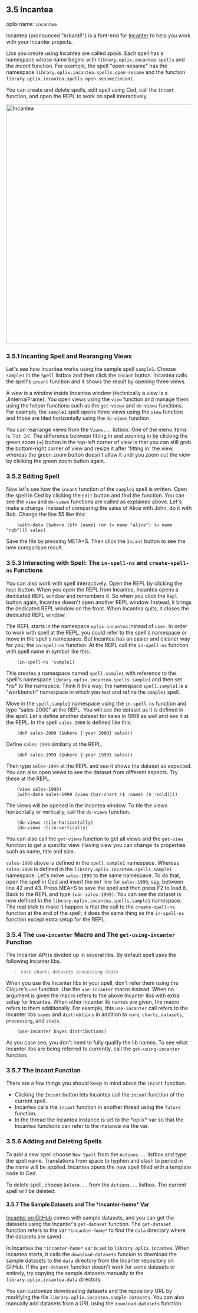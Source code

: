 ## 3.5 Incantea

oplix name: `incantea`

Incantea (pronounced "inˈkantē") is a font-end for [Incanter](http://incanter.org/) to help you work with your Incanter projects.

Libs you create using Incantea are called *spells*. Each spell has a namespace whose name begins with `library.oplix.incantea.spells` and the *incant* function.  For example, the spell "open-sesame" has the namespace `library.oplix.incantea.spells.open-sesame` and the function `library.oplix.incantea.spells.open-sesame/incant`.

You can create and delete spells, edit spell using Ced, call the `incant` function, and open the REPL to work on spell interactively.

<p><img src="../res/ss-incantea.png" title="Incantea" with="816" height="648" /></p>

### 3.5.1 Incanting Spell and Rearanging Views

Let's see how Incantea works using the sample spell `sample1`. Choose `sample1` in the `Spell` listbox and then click the `Incant` button. Incantea calls the spell's `incant` function and it shows the result by opening three views.

A *view* is a window inside Incantea window (technically a view is a JInternalFrame). You open views using the `view` function and manage them using the helper functions such as the `get-views` and `do-views` functions. For example, the `sample1` spell opens three views using the `view` function and those are tiled horizontally using the `do-views` function.

You can rearrange views from the `Views...` listbox. One of the menu items is '`Fit In`'. The difference between fitting in and zooming in by clicking the green zoom (+) button in the top-left corner of view is that you can still grab the bottom-right corner of view and resize it after 'fitting in' the view, whereas the green zoom button doesn't allow it until you zoom out the view by clicking the green zoom button again.

### 3.5.2 Editing Spell

Now let's see how the `incant` function of the `sample1` spell is written. Open the spell in Ced by clicking the `Edit` button and find the function. You can see the `view` and `do-views` functions are called as explained above. Let's make a change. Instead of comparing the sales of Alice with John, do it with Rob. Change the line 55 like this:

		(with-data ($where ($fn [name] (or (= name "alice") (= name "rob"))) sales)

Save the file by pressing META+S. Then click the `Incant` button to see the new comparison result.

### 3.5.3 Interacting with Spell: The `in-spell-ns` and `create-spell-ns` Functions

You can also work with spell interactively. Open the REPL by clicking the `Repl` button. When you open the REPL from Incantea, Incantea opens a dedicated REPL window and remembers it. So when you click the `Repl` button again, Incantea doesn't open another REPL window. Instead, it brings the dedicated REPL window on the front. When Incantea quits, it closes the dedicated REPL window.

The REPL starts in the namespace `oplix.incantea` instead of `user`. In order to work with spell at the REPL, you could refer to the spell's namespace or move in the spell's namespace. But Incantea has an easier and cleaner way for you; the `in-spell-ns` function. At the REPL call the `in-spell-ns` function with spell name in symbol like this:

		(in-spell-ns 'sample1)

This creates a namespace named `spell.sample1` with reference to the spell's namespace `library.oplix.incantea.spells.sample1` and then set \*ns\* to the namepsce. Think it this way; the namespace `spell.sample1` is a "workbench" namespace in which you test and refine the `sample1` spell.

Move in the `spell.sample1` namespace using the `in-spell-ns` function and type "sales-2000" at the REPL. You will see the dataset as it is defined in the spell. Let's define another dataset for sales in 1999 as well and see it at the REPL.  In the spell `sales-2000` is defined like this:

		(def sales-2000 ($where {:year 2000} sales))

Define `sales-1999` similarly at the REPL.

		(def sales-1999 ($where {:year 1999} sales))

Then type `sales-1999` at the REPL and see it shows the dataset as expected. You can also open views to see the dataset from different aspects. Try these at the REPL.

		(view sales-1999)
		(with-data sales-1999 (view (bar-chart ($ :name) ($ :sold))))

The views will be opened in the Incantea window. To tile the views horizontally or vertically, call the `do-views` function.

		(do-views :tile-horizontally)
		(do-views :tile-vertically)

You can also call the `get-views` function to get all views and the `get-view` function to get a specific view. Having view you can change its properties such as name, title and size.

`sales-1999` above is defined in the `spell.sample1` namespace. Whereas `sales-2000` is defined in the `library.oplix.incantea.spells.sample1` namespace. Let's move `sales-1999` to the same namespace. To do that, open the spell in Ced and insert the `def` line for `sales-1999`, say, between line 42 and 43. Press MEA+S to save the spell and then press F2 to load it. Back to the REPL and type `(var sales-1999)`. You can see the dataset is now defined in the `library.oplix.incantea.spells.sample1` namespace. The real trick to make it happen is that the call to the `create-spell-ns` function at the end of the spell; it does the same thing as the `in-spell-ns` function except extra setup for the REPL.

### 3.5.4 The `use-incanter` Macro and The `get-using-incanter` Function

The Incanter API is divided up in several libs. By default spell uses the following Incanter libs.

> `core charts datasets processing stats`

When you use the Incanter libs in your spell, don't refer them using the Clojure's `use` function. Use the `use-incanter` macro instead. When no argument is given the macro refers to the above Incanter libs with extra setup for Incantea. When other Incanter lib names are given, the macro refers to them additionally. For example, this `use-incanter` call refers to the Incanter libs `bayes` and `distrubtions` in addition to `core`, `charts`, `datasets`, `processing`, and `stats`.

		(use-incanter bayes distributions)

As you case see, you don't need to fully qualify the lib names. To see what Incanter libs are being referred to currently, call the `get-using-incanter` function.

### 3.5.7 The incant Function

There are a few things you should keep in mind about the `incant` function.

* Clicking the `Incant` button lets Incantea call the `incant` function of the current spell.
* Incantea calls the `incant` function in another thread using the `future` function.
* In the thread the Incantea instance is set to the \*oplix\* var so that the Incantea functions can refer to the instance via the var.

### 3.5.6 Adding and Deleting Spells

To add a new spell choose `New Spell` from the `Actions...` listbox and type the spell name. Translations from space to hyphen and slash to period in the name will be applied. Incantea opens the new spell filled with a template code in Ced.

To delete spell, choose `Delete...` from the `Actions...` listbox. The current spell will be deleted.

#### 3.5.7 The Sample Datasets and The \*incanter-home\* Var

[Incanter on GitHub](https://github.com/liebke/incanter) comes with sample datasets, and you can get the datasets using the Incanter's `get-dataset` function. The `get-dataset` function refers to the var `*incanter-home*` to find the `data` directory where the datasets are saved.

In Incantea the `*incanter-home*` var is set to `library.oplix.incantea`. When Incantea starts, it calls the `download-datasets` funcion to download the sample datasets to the `data` directory from the Incanter repository on GitHub. If the `get-dataset` function doesn't work for some datasets or entirely, try copying the sample datasets manually to the `library.oplix.incantea.data` directory.

You can customize downloading datasets and the repository URL by modifying the file `library.oplix.incantea.sample-datasets`. You can also manually add datasets from a URL using the `download-datasets` function.
